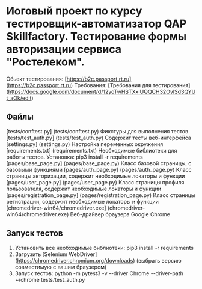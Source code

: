 # Иоговый проект по курсу тестировщик-автоматизатор QAP Skillfactory. Тестирование формы авторизации сервиса "Ростелеком".

Обьект тестирования: [https://b2c.passport.rt.ru] (https://b2c.passport.rt.ru)
Требования: [Требования для тестирования] (https://docs.google.com/document/d/12yoTwHSTXxIUQQCH32OvlSd3QYUt_aQk/edit)

Файлы
-----
[tests/conftest.py] (tests/conftest.py) Фикстуры для выполнения тестов
[tests/test_auth.py] (tests/test_auth.py) Содержит тесты веб-интерфейса
[settings.py] (settings.py) Настройка переменных окружения
[requirements.txt] (requirements.txt) Необходимые библиотеки для работы тестов. Установка: pip3 install -r requirements 
[pages/base_page.py] (pages/base_page.py) Класс базовой страницы, с базовыми функциями
[pages/auth_page.py] (pages/auth_page.py) Класс страницы авторизации, содержит необходимые локаторы и функции
[pages/user_page.py] (pages/user_page.py) Класс страницы профиля пользователя, содержит необходимые локаторы и функции
[pages/registration_page.py] (pages/registration_page.py) Класс страницы регистрации, содержит необходимые локаторы и функции
[chromedriver-win64/chromedriver.exe] (chromedriver-win64/chromedriver.exe) Веб-драйвер браузера Google Chrome

Запуск тестов
-------------
1) Установить все необходимые библиотеки: pip3 install -r requirements
2) Загрузить [Selenium WebDriver] (https://chromedriver.chromium.org/downloads) (выбрать версию совместимую с вашим браузером)
3) Запуск тестов: python -m pytest3 -v --driver Chrome --driver-path ~/chrome tests/test_auth.py
